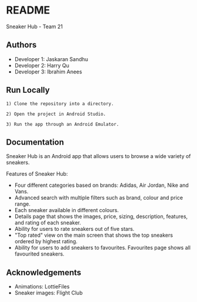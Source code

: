 
# README

Sneaker Hub - Team 21



## Authors

 - Developer 1: Jaskaran Sandhu
 - Developer 2: Harry Qu
 - Developer 3: Ibrahim Anees

## Run Locally

    1) Clone the repository into a directory.

    2) Open the project in Android Studio.

    3) Run the app through an Android Emulator.


## Documentation

Sneaker Hub is an Android app that allows users to browse a wide variety of sneakers.

Features of Sneaker Hub:

- Four different categories based on brands: Adidas, Air Jordan, Nike and Vans.
- Advanced search with multiple filters such as brand, colour and price range.
- Each sneaker available in different colours.
- Details page that shows the images, price, sizing, description, features, and rating of each sneaker.
- Ability for users to rate sneakers out of five stars.
- "Top rated" view on the main screen that shows the top sneakers ordered by highest rating.
- Ability for users to add sneakers to favourites. Favourites page shows all favourited sneakers.

## Acknowledgements
 - Animations: LottieFiles
 - Sneaker images: Flight Club

